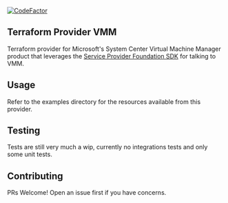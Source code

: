 [![CodeFactor](https://www.codefactor.io/repository/github/badstreff/terraform-provider-vmm/badge)](https://www.codefactor.io/repository/github/badstreff/terraform-provider-vmm)

Terraform Provider VMM
---

Terraform provider for Microsoft's System Center Virtual Machine Manager product that leverages the [Service Provider Foundation SDK](https://docs.microsoft.com/en-us/previous-versions/system-center/developer/jj643273(v%3dmsdn.10)) for talking to VMM.

Usage
---

Refer to the examples directory for the resources available from this provider.

Testing
---

Tests are still very much a wip, currently no integrations tests and only some unit tests.

Contributing
---

PRs Welcome! Open an issue first if you have concerns.
